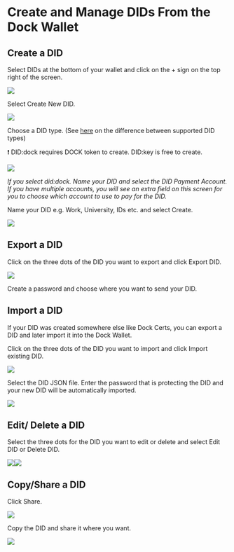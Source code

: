 # Create and Manage DIDs From the Dock Wallet

## Create a DID <a href="#h_2bd05e9472" id="h_2bd05e9472"></a>

Select DIDs at the bottom of your wallet and click on the + sign on the top right of the screen.

![](https://downloads.intercomcdn.com/i/o/800521688/79eaf9ea1aca13933e02f9ee/63698082f885e5a34effff82\_1-Plus+sign+to+start+creating+a+DID.png)

Select Create New DID.

![](https://downloads.intercomcdn.com/i/o/800523644/3e55b352d156ccd216fc55fe/63698097bf459d7b3fd4cb4a\_2-Create+a+new+DID.png)

Choose a DID type. (See [here](https://app.intercom.com/a/apps/d6pvnpq9/articles/articles/8177395/show) on the difference between supported DID types)

❗ DID:dock requires DOCK token to create. DID:key is free to create.

![](https://downloads.intercomcdn.com/i/o/800530488/d371384b4c30d9479abe885c/f5f56593-2e92-44e1-9313-c5e56dd24796.jpeg)

_If you select did:dock. Name your DID and select the DID Payment Account. If you have multiple accounts, you will see an extra field on this screen for you to choose which account to use to pay for the DID._

Name your DID e.g. Work, University, IDs etc. and select Create.

![](https://downloads.intercomcdn.com/i/o/800524299/45173dcb0c70bec1997d8458/636980bc5995523ad5396fc1\_3-Name+DID.png)

## Export a DID <a href="#h_ca153b12e3" id="h_ca153b12e3"></a>

Click on the three dots of the DID you want to export and click Export DID.

![](https://downloads.intercomcdn.com/i/o/800544890/f0c45c34e187ac702f4c9a02/6369825d130cc9ba46fc3157\_1-Choose+DID+to+export.png)

Create a password and choose where you want to send your DID.

## Import a DID <a href="#h_bd2b44dcd6" id="h_bd2b44dcd6"></a>

If your DID was created somewhere else like Dock Certs, you can export a DID and later import it into the Dock Wallet.

Click on the three dots of the DID you want to import and click Import existing DID.

![](https://downloads.intercomcdn.com/i/o/800553278/107a82a3e25b8c60b9ff6077/63698082f885e5a34effff82\_1-Plus+sign+to+start+creating+a+DID+\(1\).png)

Select the DID JSON file. Enter the password that is protecting the DID and your new DID will be automatically imported.

![](https://downloads.intercomcdn.com/i/o/800553969/241ff61766875e3f181bb06d/6369830917f5c7f9c4039b93\_2-Choose+DID+JSON.png)

## Edit/ Delete a DID <a href="#h_873c8fa19e" id="h_873c8fa19e"></a>

Select the three dots for the DID you want to edit or delete and select Edit DID or Delete DID.

![](https://downloads.intercomcdn.com/i/o/800560571/b3b161459e7c750fa922d6a0/Screenshot\_20230804\_182915\_DockApp.jpg)![](https://downloads.intercomcdn.com/i/o/800560280/3c7660a5ee296fbf8907dbde/cc9101e9-8aae-4158-a893-be0065d90498.jpeg)

## Copy/Share a DID <a href="#h_4232c27105" id="h_4232c27105"></a>

Click Share.

![](https://downloads.intercomcdn.com/i/o/800561579/782cda0d6ee2ccc506f79809/636984efb83f8c923a20c1a0\_1-Choose+DID+to+share.png)

Copy the DID and share it where you want.

![](https://downloads.intercomcdn.com/i/o/800561664/b5332757f39b6623e91156b1/63698506130cc9fccbffc4a1\_2-Copy+the+DID.png)
